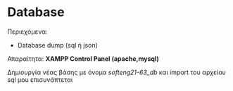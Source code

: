 # Database
Περιεχόμενα:

- Database dump (sql ή json)

Απαραίτητα: __XAMPP Control Panel (apache,mysql)__

Δημιουργία νέας βάσης με όνομα _softeng21-63_db_ και import του αρχείου sql μου επισυνάπτεται 


